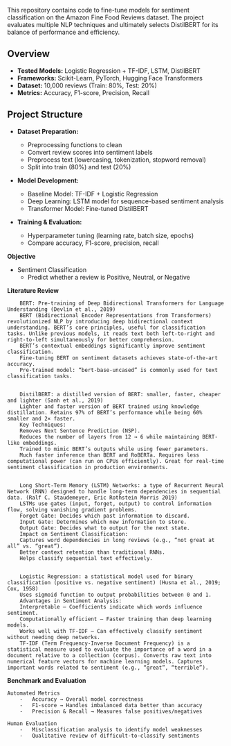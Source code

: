 This repository contains code to fine-tune models for sentiment classification on the Amazon Fine Food Reviews dataset. The project evaluates multiple NLP techniques and ultimately selects DistilBERT for its balance of performance and efficiency.

## Overview

- **Tested Models:** Logistic Regression + TF-IDF, LSTM, DistilBERT
- **Frameworks:** Scikit-Learn, PyTorch, Hugging Face Transformers
- **Dataset:** 10,000 reviews (Train: 80%, Test: 20%)
- **Metrics:** Accuracy, F1-score, Precision, Recall


## Project Structure

- **Dataset Preparation:**  
  - Preprocessing functions to clean
  - Convert review scores into sentiment labels
  - Preprocess text (lowercasing, tokenization, stopword removal)
  - Split into train (80%) and test (20%)

- **Model Development:**  
  - Baseline Model: TF-IDF + Logistic Regression 
  - Deep Learning: LSTM model for sequence-based sentiment analysis
  - Transformer Model: Fine-tuned DistilBERT

- **Training & Evaluation:**  
  - Hyperparameter tuning (learning rate, batch size, epochs)
  - Compare accuracy, F1-score, precision, recall
 

**Objective**

- Sentiment Classification
    - Predict whether a review is Positive, Neutral, or Negative

**Literature Review**

        BERT: Pre-training of Deep Bidirectional Transformers for Language Understanding (Devlin et al., 2019)
        BERT (Bidirectional Encoder Representations from Transformers) revolutionized NLP by introducing deep bidirectional context understanding. BERT’s core principles, useful for classification tasks. Unlike previous models, it reads text both left-to-right and right-to-left simultaneously for better comprehension.
        BERT’s contextual embeddings significantly improve sentiment classification.
        Fine-tuning BERT on sentiment datasets achieves state-of-the-art accuracy.
        Pre-trained model: “bert-base-uncased” is commonly used for text classification tasks.
        
        
        DistilBERT: a distilled version of BERT: smaller, faster, cheaper and lighter (Sanh et al., 2019)
        Lighter and faster version of BERT trained using knowledge distillation. Retains 97% of BERT’s performance while being 60% smaller and 2× faster.
        Key Techniques:
        Removes Next Sentence Prediction (NSP).
        Reduces the number of layers from 12 → 6 while maintaining BERT-like embeddings.
        Trained to mimic BERT’s outputs while using fewer parameters.
        Much faster inference than BERT and RoBERTa. Requires less computational power (can run on CPUs efficiently). Great for real-time sentiment classification in production environments.
        
        
        Long Short-Term Memory (LSTM) Networks: a type of Recurrent Neural Network (RNN) designed to handle long-term dependencies in sequential data. (Ralf C. Staudemeyer, Eric Rothstein Morris 2019) 
        LSTMs use gates (input, forget, output) to control information flow, solving vanishing gradient problems.
        Forget Gate: Decides which past information to discard.
        Input Gate: Determines which new information to store.
        Output Gate: Decides what to output for the next state.
        Impact on Sentiment Classification:
        Captures word dependencies in long reviews (e.g., “not great at all” vs. “great”).
        Better context retention than traditional RNNs.
        Helps classify sequential text effectively.
        
        
        Logistic Regression: a statistical model used for binary classification (positive vs. negative sentiment) (Husna et al., 2019; Cox, 1958)
        Uses sigmoid function to output probabilities between 0 and 1.
        Advantages in Sentiment Analysis:
        Interpretable – Coefficients indicate which words influence sentiment.
        Computationally efficient – Faster training than deep learning models.
        Works well with TF-IDF – Can effectively classify sentiment without needing deep networks.
        TF-IDF (Term Frequency-Inverse Document Frequency) is a statistical measure used to evaluate the importance of a word in a document relative to a collection (corpus). Converts raw text into numerical feature vectors for machine learning models. Captures important words related to sentiment (e.g., “great”, “terrible”).
        
        
    
**Benchmark and Evaluation**

    Automated Metrics
        -   Accuracy → Overall model correctness
        -   F1-score → Handles imbalanced data better than accuracy
        -   Precision & Recall → Measures false positives/negatives

    Human Evaluation
        -   Misclassification analysis to identify model weaknesses
        -   Qualitative review of difficult-to-classify sentiments
    
